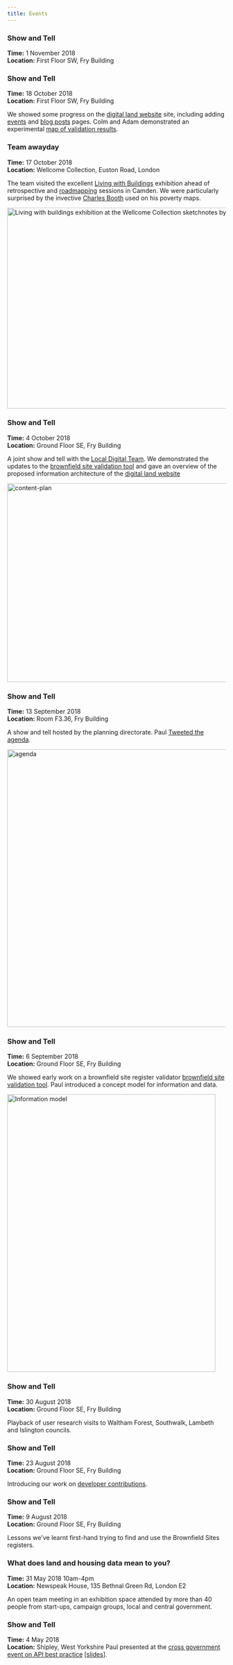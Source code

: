 ```yaml
---
title: Events
---
```


### Show and Tell
**Time:** 1 November 2018  
**Location:** First Floor SW, Fry Building

### Show and Tell
**Time:** 18 October 2018  
**Location:** First Floor SW, Fry Building

We showed some progress on the [digital land website](https://digital-land.github.io/) site, including adding [events](/event) and [blog posts](/blog-post) pages. Colm and Adam demonstrated an experimental [map of validation results](https://brownfield-sites-validator.cloudapps.digital/results/map).

### Team awayday
**Time:** 17 October 2018  
**Location:** Wellcome Collection, Euston Road, London

The team visited the excellent <a href="https://wellcomecollection.org/exhibitions/Wk4sPSQAACcANwrX">Living with Buildings</a> exhibition ahead of retrospective and <a href="http://www.jamiearnold.com/blog/2014/07/22/seven-questions-to-build-a-roadmap">roadmapping</a> sessions in Camden. We were particularly surprised by the invective <a href="https://en.wikipedia.org/wiki/Charles_Booth_(social_reformer)">Charles Booth</a> used on his poverty maps. 

<a href="https://www.flickr.com/photos/psd/45382997651/" title="Living with buildings exhibition at the Wellcome Collection sketchnotes by psd"><img src="https://farm2.staticflickr.com/1940/45382997651_b9853d331e_z.jpg" width="640" height="463" alt="Living with buildings exhibition at the Wellcome Collection sketchnotes by psd"></a>

### Show and Tell
**Time:** 4 October 2018  
**Location:** Ground Floor SE, Fry Building

A joint show and tell with the <a href="https://mhclgdigital.blog.gov.uk/category/local-digital-team/">Local Digital Team</a>. We demonstrated the updates to the [brownfield site validation tool](https://digital-land.github.io/project/brownfield-sites/) and gave an overview of the proposed information architecture of the [digital land website](https://digital-land.github.io/)

<a href="https://www.flickr.com/photos/psd/44683395594/in/dateposted-ff/" title="content-plan"><img src="https://farm2.staticflickr.com/1902/44683395594_6057937641_z.jpg" width="640" height="458" alt="content-plan"></a>

### Show and Tell
**Time:** 13 September 2018  
**Location:** Room F3.36, Fry Building

A show and tell hosted by the planning directorate. Paul <a href="https://twitter.com/psd/status/1040230532372684800">Tweeted the agenda</a>.

<a href="https://twitter.com/psd/status/1040230532372684800"><img src="https://pbs.twimg.com/media/Dm-j79ZW4AUNwdI.jpg" width="640" alt="agenda"></a>


### Show and Tell
**Time:** 6 September 2018  
**Location:** Ground Floor SE, Fry Building

We showed early work on a brownfield site register validator [brownfield site validation tool](https://digital-land.github.io/project/brownfield-sites/). Paul introduced a concept model for information and data.

<a href="https://www.flickr.com/photos/psd/43579359315/in/dateposted-ff/" title="Information model"><img src="https://farm2.staticflickr.com/1862/43579359315_de55e2bbc6_z.jpg" width="480" height="640" alt="Information model"></a>

### Show and Tell
**Time:** 30 August 2018  
**Location:** Ground Floor SE, Fry Building

Playback of user research visits to Waltham Forest, Southwalk, Lambeth and Islington councils.

### Show and Tell
**Time:** 23 August 2018  
**Location:** Ground Floor SE, Fry Building

Introducing our work on [developer contributions](/project/developer-contributions).

### Show and Tell
**Time:** 9 August 2018  
**Location:** Ground Floor SE, Fry Building

Lessons we've learnt first-hand trying to find and use the Brownfield Sites registers.

### What does land and housing data mean to you?  
**Time:** 31 May 2018 10am-4pm  
**Location:** Newspeak House, 135 Bethnal Green Rd, London E2

An open team meeting in an exhibition space attended by more than 40 people from start-ups, campaign groups, local and central government.

### Show and Tell
**Time:** 4 May 2018  
**Location:** Shipley, West Yorkshire
Paul presented at the <a href="https://gdstechnology.blog.gov.uk/2018/05/04/developing-api-best-practice-with-the-cross-government-community/">cross government event on API best practice</a> [<a href="https://docs.google.com/presentation/d/1xB5zjOkJyOdwMJChoXwR_hbFvUoImoYlzCg4xuZjrck/edit?usp=sharing">slides</a>].
